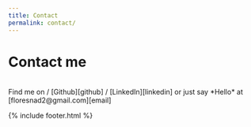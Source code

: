 ```yaml
---
title: Contact
permalink: contact/
---
```


# Contact me
<br>
Find me on / [Github][github] / [LinkedIn][linkedin] or just say *Hello* at [floresnad2@gmail.com][email]

{% include footer.html %}

[github]: https://github.com/nadflores
[linkedin]: https://ph.linkedin.com/pub/nad-flores/7a/60b/997
[email]: mailto:floresnad2@gmail.com
